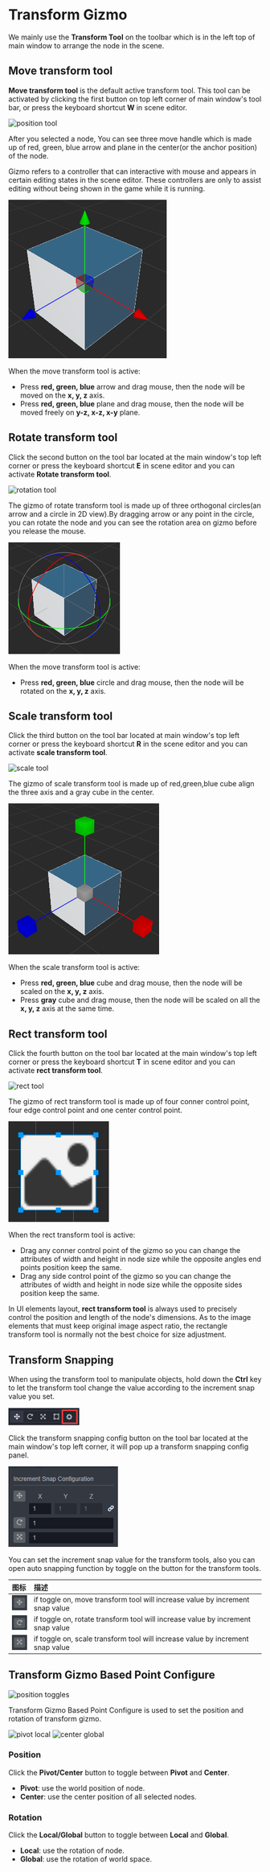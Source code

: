# Transform Gizmo

We mainly use the **Transform Tool** on the toolbar which is in the left top of main window to arrange the node in the scene.

## Move transform tool

**Move transform tool** is the default active transform tool. This tool can be activated by clicking the first button on top left corner of main window's tool bar, or press the keyboard shortcut **W** in scene editor.

![position tool](images/position-tool.png)

After you selected a node, You can see three move handle which is made up of red, green, blue arrow and plane in the center(or the anchor position) of the node.

Gizmo refers to a controller that can interactive with mouse and appears in certain editing states in the scene editor. These controllers are only to assist editing without being shown in the game while it is running.

![position gizmo](images/position-gizmo.png)

When the move transform tool is active:
- Press **red, green, blue** arrow and drag mouse, then the node will be moved on the **x, y, z** axis.
- Press **red, green, blue** plane and drag mouse, then the node will be moved freely on **y-z, x-z, x-y** plane.

## Rotate transform tool

Click the second button on the tool bar located at the main window's top left corner or press the keyboard shortcut **E** in scene editor and you can activate **Rotate transform tool**.

![rotation tool](images/rotation-tool.png)

The gizmo of rotate transform tool is made up of three orthogonal circles(an arrow and a circle in 2D view).By dragging arrow or any point in the circle, you can rotate the node and you can see the rotation area on gizmo before you release the mouse.

![rotation gizmo](images/rotation-gizmo.png)

When the move transform tool is active:
- Press **red, green, blue** circle and drag mouse, then the node will be rotated on the **x, y, z** axis.

## Scale transform tool

Click the third button on the tool bar located at main window's top left corner or press the keyboard shortcut **R** in the scene editor and you can activate **scale transform tool**.

![scale tool](images/scale-tool.png)

The gizmo of scale transform tool is made up of red,green,blue cube align the three axis and a gray cube in the center.

![scale gizmo](images/scale-gizmo.png)

When the scale transform tool is active:
- Press **red, green, blue** cube and drag mouse, then the node will be scaled on the **x, y, z** axis.
- Press **gray** cube and drag mouse, then the node will be scaled on all the **x, y, z** axis at the same time.

## Rect transform tool

Click the fourth button on the tool bar located at the main window's top left corner or press the keyboard shortcut **T** in scene editor and you can activate **rect transform tool**.

![rect tool](images/rect-tool.png)

The gizmo of rect transform tool is made up of four conner control point, four edge control point and one center control point.

![rect gizmo](images/rect-gizmo.png)

When the rect transform tool is active:
- Drag any conner control point of the gizmo so you can change the attributes of width and height in node size while the opposite angles end points position keep the same.
- Drag any side control point of the gizmo so you can change the attributes of width and height in node size while the opposite sides position keep the same.

In UI elements layout, **rect transform tool** is always used to precisely control the position and length of the node's dimensions. As to the image elements that must keep original image aspect ratio, the rectangle transform tool is normally not the best choice for size adjustment.

## Transform Snapping
When using the transform tool to manipulate objects, hold down the **Ctrl** key to let the transform tool change the value according to the increment snap value you set.

![transform snap config](images/transform-snap-config.png)

Click the transform snapping config button on the tool bar located at the main window's top left corner, it will pop up a transform snapping config panel.

![transform snap config panel](images/transform-snap-config-panel.png)

You can set the increment snap value for the transform tools, also you can open auto snapping function by toggle on the button for the transform tools.

| 图标 | 描述 |
| :-- | :-- |
|  ![position snap](images/position-snap.png)| if toggle on, move transform tool will increase value by increment snap value  |
|  ![rotation snap](images/rotation-snap.png)| if toggle on, rotate transform tool will increase value by increment snap value |
|  ![scale snap](images/scale-snap.png)| if toggle on, scale transform tool will increase value by increment snap value |

## Transform Gizmo Based Point Configure

![position toggles](images/position-toggles.png)

Transform Gizmo Based Point Configure is used to set the position and rotation of transform gizmo.

![pivot local](images/pivot-local.png)
![center global](images/center-global.png)

### Position

Click the **Pivot/Center** button to toggle between **Pivot** and **Center**.

- **Pivot**: use the world position of node.
- **Center**: use the center position of all selected nodes.

### Rotation

Click the **Local/Global** button to toggle between **Local** and **Global**.

- **Local**: use the rotation of node.
- **Global**: use the rotation of world space.
